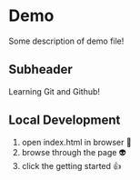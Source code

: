 # Demo
Some description of demo file!

## Subheader
Learning Git and Github!

## Local Development

1. open index.html in browser 🐓
2. browse through the page 👽
3. click the getting started 👍
